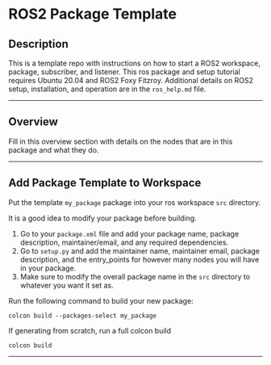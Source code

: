 # ROS2 Package Template

## Description
This is a template repo with instructions on how to start a ROS2 workspace, package, subscriber, and listener. This ros package and setup tutorial requires Ubuntu 20.04 and ROS2 Foxy Fitzroy. Additional details on ROS2 setup, installation, and operation are in the `ros_help.md` file.

---

## Overview
Fill in this overview section with details on the nodes that are in this package and what they do.

---

## Add Package Template to Workspace

Put the template `my_package` package into your ros workspace `src` directory.

It is a good idea to modify your package before building. 

1. Go to your `package.xml` file and add your package name, package description, maintainer/email, and any required dependencies.
2. Go to `setup.py` and add the maintainer name, maintainer email, package description, and the entry_points for however many nodes you will have in your package.
3. Make sure to modify the overall package name in the `src` directory to whatever you want it set as.

Run the following command to build your new package:
```
colcon build --packages-select my_package
```

If generating from scratch, run a full colcon build
```
colcon build
```

---